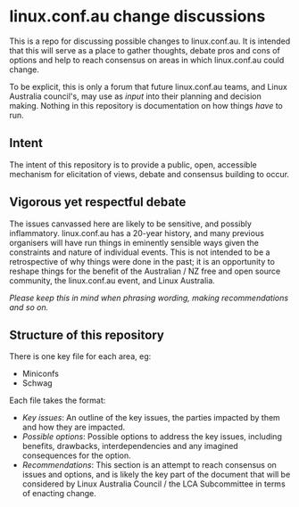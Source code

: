 # linux.conf.au change discussions 

This is a repo for discussing possible changes to linux.conf.au. It is intended that this will serve as a place to gather thoughts, debate pros and cons of options and help to reach consensus on areas in which linux.conf.au could change.

To be explicit, this is only a forum that future linux.conf.au teams, and Linux Australia council's, may use as *input* into their planning and decision making. Nothing in this repository is documentation on how things *have* to run.

## Intent 

The intent of this repository is to provide a public, open, accessible mechanism for elicitation of views, debate and consensus building to occur. 

## Vigorous yet respectful debate 

The issues canvassed here are likely to be sensitive, and possibly inflammatory. linux.conf.au has a 20-year history, and many previous organisers will have run things in eminently sensible ways given the constraints and nature of individual events. This is not intended to be a retrospective of why things were done in the past; it is an opportunity to reshape things for the benefit of the Australian / NZ free and open source community, the linux.conf.au event, and Linux Australia.

_Please keep this in mind when phrasing wording, making recommendations and so on._

## Structure of this repository 

There is one key file for each area, eg: 

* Miniconfs 
* Schwag

Each file takes the format: 

* _Key issues_: An outline of the key issues, the parties impacted by them and how they are impacted. 
* _Possible options_: Possible options to address the key issues, including benefits, drawbacks, interdependencies and any imagined consequences for the option.  
* _Recommendations_: This section is an attempt to reach consensus on issues and options, and is likely the key part of the document that will be considered by Linux Australia Council / the LCA Subcommittee in terms of enacting change. 


